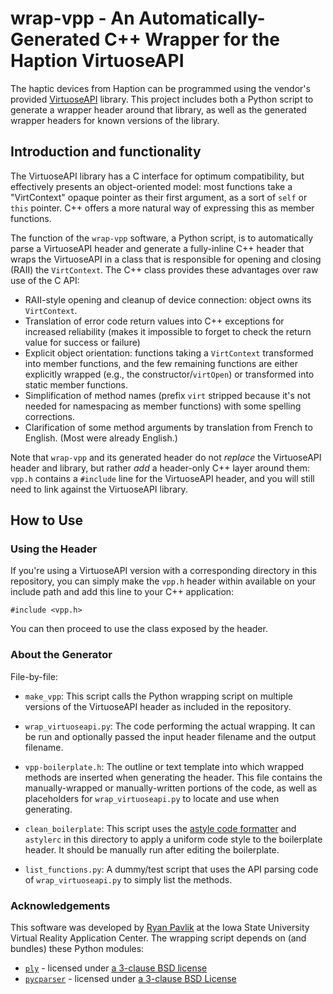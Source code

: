 # wrap-vpp - An Automatically-Generated C++ Wrapper for the Haption VirtuoseAPI

The haptic devices from Haption can be programmed using the vendor's provided [VirtuoseAPI][] library. This project includes both a Python script to generate a wrapper header around that library, as well as the generated wrapper headers for known versions of the library.

## Introduction and functionality

The VirtuoseAPI library has a C interface for optimum compatibility, but effectively presents an object-oriented model: most functions take a "VirtContext" opaque pointer as their first argument, as a sort of `self` or `this` pointer. C++ offers a more natural way of expressing this as member functions.

[VirtuoseAPI]:http://www.haption.com/site/index.php/en/products-menu-en/software-menu-en/virtuose-api-menu-en

The function of the `wrap-vpp` software, a Python script, is to automatically parse a VirtuoseAPI header and generate a fully-inline C++ header that wraps the VirtuoseAPI in a class that is responsible for opening and closing (RAII) the `VirtContext`. The C++ class provides these advantages over raw use of the C API:

- RAII-style opening and cleanup of device connection: object owns its `VirtContext`.
- Translation of error code return values into C++ exceptions for increased reliability (makes it impossible to forget to check the return value for success or failure)
- Explicit object orientation: functions taking a `VirtContext` transformed into member functions, and the few remaining functions are either explicitly wrapped (e.g., the constructor/`virtOpen`) or transformed into static member functions.
- Simplification of method names (prefix `virt` stripped because it's not needed for namespacing as member functions) with some spelling corrections.
- Clarification of some method arguments by translation from French to English. (Most were already English.)

Note that `wrap-vpp` and its generated header do not *replace* the VirtuoseAPI header and library, but rather *add* a header-only C++ layer around them: `vpp.h` contains a `#include` line for the VirtuoseAPI header, and you will still need to link against the VirtuoseAPI library.

## How to Use

### Using the Header
If you're using a VirtuoseAPI version with a corresponding directory in this repository, you can simply make the `vpp.h` header within available on your include path and add this line to your C++ application:

```
#include <vpp.h>
```

You can then proceed to use the class exposed by the header.

### About the Generator

File-by-file:

- `make_vpp`: This script calls the Python wrapping script on multiple versions of the VirtuoseAPI header as included in the repository.

- `wrap_virtuoseapi.py`: The code performing the actual wrapping. It can be run and optionally passed the input header filename and the output filename.

- `vpp-boilerplate.h`: The outline or text template into which wrapped methods are inserted when generating the header. This file contains the manually-wrapped or manually-written portions of the code, as well as placeholders for `wrap_virtuoseapi.py` to locate and use when generating.

- `clean_boilerplate`: This script uses the [astyle code formatter](http://astyle.sourceforge.net/) and `astylerc` in this directory to apply a uniform code style to the boilerplate header. It should be manually run after editing the boilerplate.

- `list_functions.py`: A dummy/test script that uses the API parsing code of `wrap_virtuoseapi.py` to simply list the methods.

### Acknowledgements

This software was developed by [Ryan Pavlik](http://academic.cleardefinition.com) at the Iowa State University Virtual Reality Application Center. The wrapping script depends on (and bundles) these Python modules:

- [`ply`](http://www.dabeaz.com/ply/) - licensed under [a 3-clause BSD license](https://github.com/dabeaz/ply#readme)
- [`pycparser`](https://github.com/eliben/pycparser) - licensed under [a 3-clause BSD License](https://github.com/eliben/pycparser/blob/master/LICENSE)
